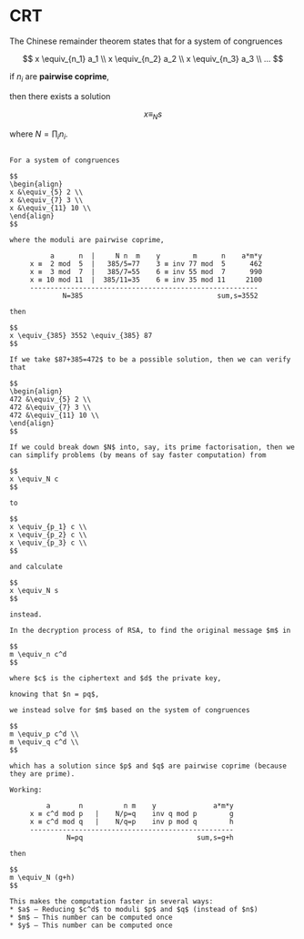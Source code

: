 # CRT

The Chinese remainder theorem states that for a system of congruences

$$
x \equiv_{n_1} a_1 \\
x \equiv_{n_2} a_2 \\
x \equiv_{n_3} a_3 \\
...
$$

if $n_i$ are **pairwise coprime**, 

then there exists a solution

$$
x \equiv_N s
$$

where $N = \prod_i n_i$.

```admonish example title="Example 1"

For a system of congruences

$$
\begin{align}
x &\equiv_{5} 2 \\
x &\equiv_{7} 3 \\
x &\equiv_{11} 10 \\
\end{align}
$$

where the moduli are pairwise coprime,

          a      n  |     N n  m    y        m      n    a*m*y
     x ≡  2 mod  5  |   385/5=77    3 ≡ inv 77 mod  5      462
     x ≡  3 mod  7  |   385/7=55    6 ≡ inv 55 mod  7      990
     x ≡ 10 mod 11  |  385/11=35    6 ≡ inv 35 mod 11     2100
     --------------------------------------------------------
             N=385                                 sum,s=3552

then

$$
x \equiv_{385} 3552 \equiv_{385} 87
$$

If we take $87+385=472$ to be a possible solution, then we can verify that

$$
\begin{align}
472 &\equiv_{5} 2 \\
472 &\equiv_{7} 3 \\
472 &\equiv_{11} 10 \\
\end{align}
$$
```

```admonish note title="How to realise the benefits of CRT?"
If we could break down $N$ into, say, its prime factorisation, then we can simplify problems (by means of say faster computation) from

$$
x \equiv_N c
$$

to

$$
x \equiv_{p_1} c \\
x \equiv_{p_2} c \\
x \equiv_{p_3} c \\
$$

and calculate

$$
x \equiv_N s
$$

instead.
```

```admonish example title="Application of CRT: RSA"
In the decryption process of RSA, to find the original message $m$ in

$$
m \equiv_n c^d
$$

where $c$ is the ciphertext and $d$ the private key,

knowing that $n = pq$,

we instead solve for $m$ based on the system of congruences

$$
m \equiv_p c^d \\
m \equiv_q c^d \\
$$

which has a solution since $p$ and $q$ are pairwise coprime (because they are prime).

Working:

         a       n          n m    y              a*m*y
     x ≡ c^d mod p   |    N/p=q    inv q mod p        g
     x ≡ c^d mod q   |    N/q=p    inv p mod q        h
     --------------------------------------------------
              N=pq                            sum,s=g+h

then

$$
m \equiv_N (g+h)
$$

This makes the computation faster in several ways:
* $a$ — Reducing $c^d$ to moduli $p$ and $q$ (instead of $n$)
* $m$ — This number can be computed once
* $y$ — This number can be computed once
```